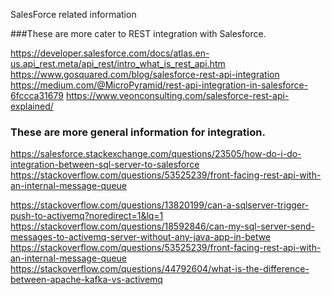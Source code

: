 SalesForce related information

###These are more cater to REST integration with Salesforce.

https://developer.salesforce.com/docs/atlas.en-us.api_rest.meta/api_rest/intro_what_is_rest_api.htm
https://www.gosquared.com/blog/salesforce-rest-api-integration
https://medium.com/@MicroPyramid/rest-api-integration-in-salesforce-6fccca31679
https://www.veonconsulting.com/salesforce-rest-api-explained/

### These are more general information for integration.
https://salesforce.stackexchange.com/questions/23505/how-do-i-do-integration-between-sql-server-to-salesforce
https://stackoverflow.com/questions/53525239/front-facing-rest-api-with-an-internal-message-queue



https://stackoverflow.com/questions/13820199/can-a-sqlserver-trigger-push-to-activemq?noredirect=1&lq=1
https://stackoverflow.com/questions/18592846/can-my-sql-server-send-messages-to-activemq-server-without-any-java-app-in-betwe
https://stackoverflow.com/questions/53525239/front-facing-rest-api-with-an-internal-message-queue
https://stackoverflow.com/questions/44792604/what-is-the-difference-between-apache-kafka-vs-activemq
